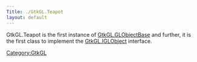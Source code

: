 ```yaml
---
Title: ./GtkGL.Teapot
layout: default
---
```


GtkGL.Teapot is the first instance of
[GtkGL.GLObjectBase]({{site.url}}/GtkGL.GLObjectBase "wikilink") and further, it is
the first class to implement the
[GtkGL.IGLObject]({{site.url}}/GtkGL.IGLObject "wikilink") interface.

<Category:GtkGL>
